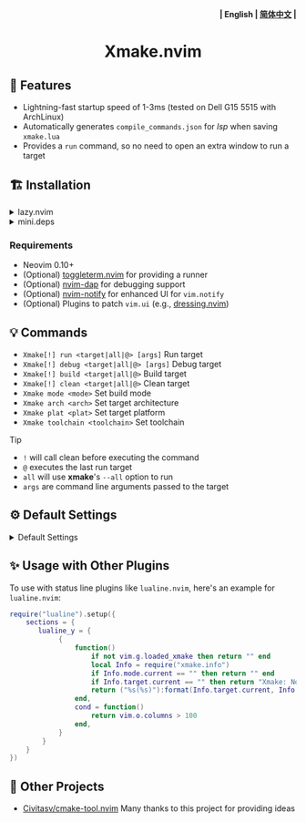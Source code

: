 <p align="right"> <b>| English | <a href="README_zh.md">简体中文</a> |</b> </p>

<h1 align="center">
  Xmake.nvim
</h1>

## 🎐 Features

- Lightning-fast startup speed of 1-3ms (tested on Dell G15 5515 with ArchLinux)
- Automatically generates `compile_commands.json` for _lsp_ when saving `xmake.lua`
- Provides a `run` command, so no need to open an extra window to run a target

## 🏗 Installation

<details>
  <summary>lazy.nvim</summary>

```lua
{
    "Mythos-404/xmake.nvim",
    version = "^3",
    lazy = true,
    event = "BufReadPost xmake.lua",
    config = true,
}
```

</details>

<details>
  <summary>mini.deps</summary>

```lua
add("Mythos-404/xmake.nvim")
```

</details>

### Requirements

- Neovim 0.10+
- (Optional) [toggleterm.nvim](https://github.com/akinsho/toggleterm.nvim) for providing a runner
- (Optional) [nvim-dap](https://github.com/mfussenegger/nvim-dap) for debugging support
- (Optional) [nvim-notify](https://github.com/rcarriga/nvim-notify) for enhanced UI for `vim.notify`
- (Optional) Plugins to patch `vim.ui` (e.g., [dressing.nvim](https://github.com/stevearc/dressing.nvim))

## 💡 Commands

- `Xmake[!] run <target|all|@> [args]` Run target
- `Xmake[!] debug <target|all|@> [args]` Debug target
- `Xmake[!] build <target|all|@>` Build target
- `Xmake[!] clean <target|all|@>` Clean target
- `Xmake mode <mode>` Set build mode
- `Xmake arch <arch>` Set target architecture
- `Xmake plat <plat>` Set target platform
- `Xmake toolchain <toolchain>` Set toolchain

> [!Tip]
>
> - `!` will call clean before executing the command
> - `@` executes the last run target
> - `all` will use **xmake**'s `--all` option to run
> - `args` are command line arguments passed to the target

## ⚙️ Default Settings

<details>
  <summary>Default Settings</summary>

```lua
{
    -- Configuration when saving `xmake.lua`
    on_save = {
        -- Reload project information
        reload_project_info = true,
        -- Configuration for generating `compile_commands.json`
        lsp_compile_commands = {
            enable = true,
            -- Directory name (relative path) for output file
            output_dir = "build",
        },
    },

    -- Debugger related configuration
    debuger = {
        -- Checks the project's build mode, and if it’s not among the modes below,
        -- it will automatically switch to `debug` mode for build/run,
        -- and then switch back to the original build mode
        rulus = { "debug", "releasedbg" },
        -- Dap configuration, please refer to Dap and the debugger's documentation
        dap = {
            name = "Xmake Debug",
            type = "codelldb",
            request = "launch",
            cwd = "${workspaceFolder}",
            console = "integratedTerminal",
            stopOnEntry = false,
            runInTerminal = true,
        },
    },

    -- Notification related settings
    notify = {
        -- Icons for completion
        icons = {
            error = "",
            successfully = "",
        },
        -- Icons for progress display
        spinner = { "⠋", "⠙", "⠹", "⠸", "⠼", "⠴", "⠦", "⠧", "⠇", "⠏" },
        -- Refresh rate for the progress bar
        refresh_rate_ms = 100,
    },

    -- Runner configuration
    runner = {
        -- Select which backend to use
        type = "toggleterm", ---@type "toggleterm"|"terminal"|"quickfix"

        config = {
            toggleterm = {
                direction = "float", ---@type "vertical"|"horizontal"|"tab"|"float"
                singleton = true,
                auto_scroll = true,
                close_on_success = false,
            },
            terminal = {
                name = "Runner Terminal",
                prefix_name = "[Xmake]: ",
                split_size = 15,
                split_direction = "horizontal", ---@type "vertical"|"horizontal"
                focus = true,
                focus_auto_insert = true,
                auto_resize = true,
                close_on_success = false,
            },
            quickfix = {
                show = "always", ---@type "always"|"only_on_error"
                size = 15,
                position = "botright", ---@type "vertical"|"horizontal"|"leftabove"|"aboveleft"|"rightbelow"|"belowright"|"topleft"|"botright"
                close_on_success = false,
            },
        },
    },
    -- Executor configuration
    execute = {
        -- Select which backend to use
        type = "quickfix", ---@type "toggleterm"|"terminal"|"quickfix"

        config = {
            toggleterm = {
                direction = "float", ---@type "vertical"|"horizontal"|"tab"|"float"
                singleton = true,
                auto_scroll = true,
                close_on_success = true,
            },
            terminal = {
                name = "Executor Terminal",
                prefix_name = "[Xmake]: ",
                split_size = 15,
                split_direction = "horizontal", ---@type "vertical"|"horizontal"
                focus = false,
                focus_auto_insert = true,
                auto_resize = true,
                close_on_success = true,
            },
            quickfix = {
                show = "only_on_error", ---@type "always"|"only_on_error"
                size = 15,
                position = "botright", ---@type "vertical"|"horizontal"|"leftabove"|"aboveleft"|"rightbelow"|"belowright"|"topleft"|"botright"
                close_on_success = true,
            },
        },
    },

    -- Enable development mode
    dev_debug = true,
}
```

</details>

## ✨ Usage with Other Plugins

To use with status line plugins like `lualine.nvim`, here's an example for `lualine.nvim`:

```lua
require("lualine").setup({
    sections = {
       lualine_y = {
            {
                function()
                    if not vim.g.loaded_xmake then return "" end
                    local Info = require("xmake.info")
                    if Info.mode.current == "" then return "" end
                    if Info.target.current == "" then return "Xmake: Not Select Target" end
                    return ("%s(%s)"):format(Info.target.current, Info.mode.current)
                end,
                cond = function()
                    return vim.o.columns > 100
                end,
            }
        }
    }
})
```

## 🎉 Other Projects

- [Civitasv/cmake-tool.nvim](https://github.com/Civitasv/cmake-tools.nvim) Many thanks to this project for providing ideas

